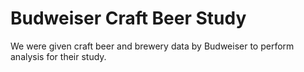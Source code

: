 # Budweiser Craft Beer Study
We were given craft beer and brewery data by Budweiser to perform analysis for their study.  
